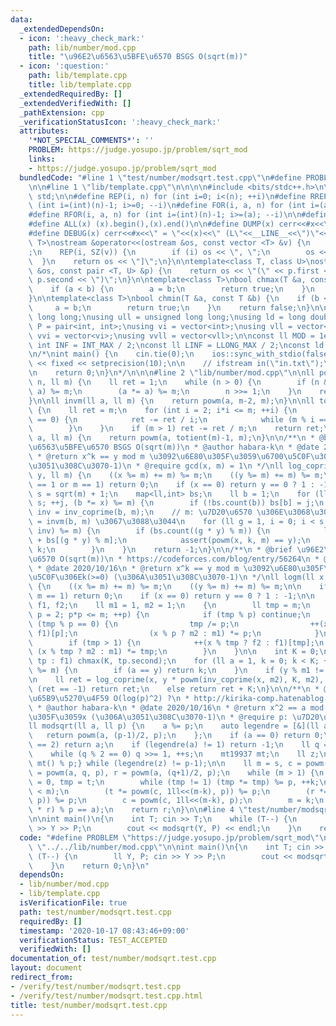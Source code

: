 ```yaml
---
data:
  _extendedDependsOn:
  - icon: ':heavy_check_mark:'
    path: lib/number/mod.cpp
    title: "\u96E2\u6563\u5BFE\u6570 BSGS O(sqrt(m))"
  - icon: ':question:'
    path: lib/template.cpp
    title: lib/template.cpp
  _extendedRequiredBy: []
  _extendedVerifiedWith: []
  _pathExtension: cpp
  _verificationStatusIcon: ':heavy_check_mark:'
  attributes:
    '*NOT_SPECIAL_COMMENTS*': ''
    PROBLEM: https://judge.yosupo.jp/problem/sqrt_mod
    links:
    - https://judge.yosupo.jp/problem/sqrt_mod
  bundledCode: "#line 1 \"test/number/modsqrt.test.cpp\"\n#define PROBLEM \"https://judge.yosupo.jp/problem/sqrt_mod\"\
    \n\n#line 1 \"lib/template.cpp\"\n\n\n\n#include <bits/stdc++.h>\n\nusing namespace\
    \ std;\n\n#define REP(i, n) for (int i=0; i<(n); ++i)\n#define RREP(i, n) for\
    \ (int i=(int)(n)-1; i>=0; --i)\n#define FOR(i, a, n) for (int i=(a); i<(n); ++i)\n\
    #define RFOR(i, a, n) for (int i=(int)(n)-1; i>=(a); --i)\n\n#define SZ(x) ((int)(x).size())\n\
    #define ALL(x) (x).begin(),(x).end()\n\n#define DUMP(x) cerr<<#x<<\" = \"<<(x)<<endl\n\
    #define DEBUG(x) cerr<<#x<<\" = \"<<(x)<<\" (L\"<<__LINE__<<\")\"<<endl;\n\ntemplate<class\
    \ T>\nostream &operator<<(ostream &os, const vector <T> &v) {\n    os << \"[\"\
    ;\n    REP(i, SZ(v)) {\n        if (i) os << \", \";\n        os << v[i];\n  \
    \  }\n    return os << \"]\";\n}\n\ntemplate<class T, class U>\nostream &operator<<(ostream\
    \ &os, const pair <T, U> &p) {\n    return os << \"(\" << p.first << \" \" <<\
    \ p.second << \")\";\n}\n\ntemplate<class T>\nbool chmax(T &a, const T &b) {\n\
    \    if (a < b) {\n        a = b;\n        return true;\n    }\n    return false;\n\
    }\n\ntemplate<class T>\nbool chmin(T &a, const T &b) {\n    if (b < a) {\n   \
    \     a = b;\n        return true;\n    }\n    return false;\n}\n\nusing ll =\
    \ long long;\nusing ull = unsigned long long;\nusing ld = long double;\nusing\
    \ P = pair<int, int>;\nusing vi = vector<int>;\nusing vll = vector<ll>;\nusing\
    \ vvi = vector<vi>;\nusing vvll = vector<vll>;\n\nconst ll MOD = 1e9 + 7;\nconst\
    \ int INF = INT_MAX / 2;\nconst ll LINF = LLONG_MAX / 2;\nconst ld eps = 1e-9;\n\
    \n/*\nint main() {\n    cin.tie(0);\n    ios::sync_with_stdio(false);\n    cout\
    \ << fixed << setprecision(10);\n\n    // ifstream in(\"in.txt\");\n    // cin.rdbuf(in.rdbuf());\n\
    \n    return 0;\n}\n*/\n\n\n#line 2 \"lib/number/mod.cpp\"\n\nll powm(ll a, ll\
    \ n, ll m) {\n    ll ret = 1;\n    while (n > 0) {\n        if (n & 1) (ret *=\
    \ a) %= m;\n        (a *= a) %= m;\n        n >>= 1;\n    }\n    return ret;\n\
    }\n\nll invm(ll a, ll m) {\n    return powm(a, m-2, m);\n}\n\nll totient(ll m)\
    \ {\n    ll ret = m;\n    for (int i = 2; i*i <= m; ++i) {\n        if (m % i\
    \ == 0) {\n            ret -= ret / i;\n            while (m % i == 0) m /= i;\n\
    \        }\n    }\n    if (m > 1) ret -= ret / m;\n    return ret;\n}\n\nll inv_coprime(ll\
    \ a, ll m) {\n    return powm(a, totient(m)-1, m);\n}\n\n/**\n * @brief \u96E2\
    \u6563\u5BFE\u6570 BSGS O(sqrt(m))\n * @author habara-k\n * @date 2020/10/16\n\
    \ * @return x^k == y mod m \u3092\u6E80\u305F\u3059\u6700\u5C0F\u306Ek(>=0) (\u306A\
    \u3051\u308C\u3070-1)\n * @require gcd(x, m) = 1\n */\nll log_coprime(ll x, ll\
    \ y, ll m) {\n    ((x %= m) += m) %= m;\n    ((y %= m) += m) %= m;\n    if (y\
    \ == 1 or m == 1) return 0;\n    if (x == 0) return y == 0 ? 1 : -1;\n\n    ll\
    \ s = sqrt(m) + 1;\n    map<ll,int> bs;\n    ll b = 1;\n    for (ll j = 0; j <\
    \ s; ++j, (b *= x) %= m) {\n        if (!bs.count(b)) bs[b] = j;\n    }\n    ll\
    \ inv = inv_coprime(b, m);\n    // m: \u7D20\u6570 \u306E\u3068\u304D\u306F inv\
    \ = invm(b, m) \u3067\u3088\u3044\n    for (ll g = 1, i = 0; i < s; ++i, (g *=\
    \ inv) %= m) {\n        if (bs.count((g * y) % m)) {\n            ll k = i * s\
    \ + bs[(g * y) % m];\n            assert(powm(x, k, m) == y);\n            return\
    \ k;\n        }\n    }\n    return -1;\n}\n\n/**\n * @brief \u96E2\u6563\u5BFE\
    \u6570 O(sqrt(m))\n * https://codeforces.com/blog/entry/56264\n * @author habara-k\n\
    \ * @date 2020/10/16\n * @return x^k == y mod m \u3092\u6E80\u305F\u3059\u6700\
    \u5C0F\u306Ek(>=0) (\u306A\u3051\u308C\u3070-1)\n */\nll logm(ll x, ll y, ll m)\
    \ {\n    ((x %= m) += m) %= m;\n    ((y %= m) += m) %= m;\n\n    if (y == 1 or\
    \ m == 1) return 0;\n    if (x == 0) return y == 0 ? 1 : -1;\n\n    map<ll,int>\
    \ f1, f2;\n    ll m1 = 1, m2 = 1;\n    {\n        ll tmp = m;\n        for (ll\
    \ p = 2; p*p <= m; ++p) {\n            if (tmp % p) continue;\n            while\
    \ (tmp % p == 0) {\n                tmp /= p;\n                ++(x % p ? f2 :\
    \ f1)[p];\n                (x % p ? m2 : m1) *= p;\n            }\n        }\n\
    \        if (tmp > 1) {\n            ++(x % tmp ? f2 : f1)[tmp];\n           \
    \ (x % tmp ? m2 : m1) *= tmp;\n        }\n    }\n\n    int K = 0;\n    for (auto&\
    \ tp : f1) chmax(K, tp.second);\n    for (ll a = 1, k = 0; k < K; ++k, (a *= x)\
    \ %= m) {\n        if (a == y) return k;\n    }\n    if (y % m1 != 0) return -1;\n\
    \n    ll ret = log_coprime(x, y * powm(inv_coprime(x, m2), K, m2), m2);\n    if\
    \ (ret == -1) return ret;\n    else return ret + K;\n}\n\n/**\n * @brief\n * \u5E73\
    \u65B9\u5270\u4F59 O(log(p)^2) ?\n * http://kirika-comp.hatenablog.com/entry/2018/03/12/210446\n\
    \ * @author habara-k\n * @date 2020/10/16\n * @return x^2 == a mod p \u3092\u6E80\
    \u305F\u3059x (\u306A\u3051\u308C\u3070-1)\n * @require p: \u7D20\u6570\n */\n\
    ll modsqrt(ll a, ll p) {\n    a %= p;\n    auto legendre = [&](ll a) {\n     \
    \   return powm(a, (p-1)/2, p);\n    };\n    if (a == 0) return 0;\n    if (p\
    \ == 2) return a;\n    if (legendre(a) != 1) return -1;\n    ll q = p-1, s = 0;\n\
    \    while (q % 2 == 0) q >>= 1, ++s;\n    mt19937 mt;\n    ll z;\n    do {z =\
    \ mt() % p;} while (legendre(z) != p-1);\n\n    ll m = s, c = powm(z, q, p), t\
    \ = powm(a, q, p), r = powm(a, (q+1)/2, p);\n    while (m > 1) {\n        ll k\
    \ = 0, tmp = t;\n        while (tmp != 1) (tmp *= tmp) %= p, ++k;\n        assert(k\
    \ < m);\n        (t *= powm(c, 1ll<<(m-k), p)) %= p;\n        (r *= powm(c, 1ll<<(m-k-1),\
    \ p)) %= p;\n        c = powm(c, 1ll<<(m-k), p);\n        m = k;\n    }\n    assert((r\
    \ * r) % p == a);\n    return r;\n}\n\n#line 4 \"test/number/modsqrt.test.cpp\"\
    \n\nint main()\n{\n    int T; cin >> T;\n    while (T--) {\n        ll Y, P; cin\
    \ >> Y >> P;\n        cout << modsqrt(Y, P) << endl;\n    }\n    return 0;\n}\n"
  code: "#define PROBLEM \"https://judge.yosupo.jp/problem/sqrt_mod\"\n\n#include\
    \ \"../../lib/number/mod.cpp\"\n\nint main()\n{\n    int T; cin >> T;\n    while\
    \ (T--) {\n        ll Y, P; cin >> Y >> P;\n        cout << modsqrt(Y, P) << endl;\n\
    \    }\n    return 0;\n}\n"
  dependsOn:
  - lib/number/mod.cpp
  - lib/template.cpp
  isVerificationFile: true
  path: test/number/modsqrt.test.cpp
  requiredBy: []
  timestamp: '2020-10-17 08:43:46+09:00'
  verificationStatus: TEST_ACCEPTED
  verifiedWith: []
documentation_of: test/number/modsqrt.test.cpp
layout: document
redirect_from:
- /verify/test/number/modsqrt.test.cpp
- /verify/test/number/modsqrt.test.cpp.html
title: test/number/modsqrt.test.cpp
---
```

